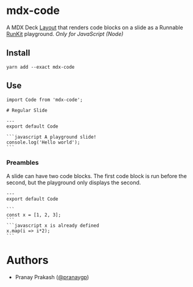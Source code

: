 # mdx-code

A MDX Deck [Layout](https://github.com/jxnblk/mdx-deck#layouts) that renders code blocks on a slide as a Runnable [RunKit](https://runkit.com) playground. _Only for JavaScript (Node)_

## Install

`yarn add --exact mdx-code`

## Use

````mdx
import Code from 'mdx-code';

# Regular Slide

---
export default Code

```javascript A playground slide!
console.log('Hello world');
```
````

### Preambles

A slide can have two code blocks. The first code block is run before the second, but the playground only displays the second.

````mdx
---
export default Code

```
const x = [1, 2, 3];
```
```javascript x is already defined
x.map(i => i*2);
```
````

# Authors

* Pranay Prakash ([@pranaygp](https://twitter.com/pranaygp))